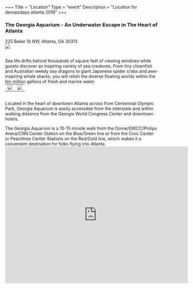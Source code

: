 +++
Title = "Location"
Type = "event"
Description = "Location for devopsdays atlanta 2019"
+++

<h3>The Georgia Aquarium - An Underwater Escape in The Heart of Atlanta</h3>
<p>
225 Baker St NW, Atlanta, GA 30313
<img style="margin:auto;display: block;" src='/events/2019-atlanta/aquarium.jpg' >
<br/>
<p>
Sea life drifts behind thousands of square feet of viewing windows while guests discover an inspiring variety of sea creatures. From tiny clownfish and Australian weedy sea dragons to giant Japanese spider crabs and awe-inspiring whale sharks, you will relish the diverse floating worlds within the ten million gallons of fresh and marine water. 
<br/>
<table style="margin:auto" >
<tr><td>
<img style="max-width:500px" src='/events/2019-atlanta/oceans-beluga.jpg' >
</td>
<td>
<img style="max-width:500px" src='/events/2019-atlanta/oceans-ballroom.jpg' ></td>
</tr>
</table>
<br/>
<p>
Located in the heart of downtown Atlanta across from Centennial Olympic Park, Georgia Aquarium is easily accessible from the interstate and within walking distance from the Georgia World Congress Center and downtown hotels.

<p>
The Georgia Aquarium is a 10-15 minute walk from the Dome/GWCC/Philips Arena/CNN Center Station on the Blue/Green line or from the Civic Center or Peachtree Center Stations on the Red/Gold line, which makes it a convenient destination for folks flying into Atlanta. 

<iframe src="https://www.google.com/maps/embed?pb=!1m18!1m12!1m3!1d3316.8948875601113!2d-84.39729848437729!3d33.76338198068553!2m3!1f0!2f0!3f0!3m2!1i1024!2i768!4f13.1!3m3!1m2!1s0x88f5047e45f40419%3A0xfed77076a9af4adc!2sGeorgia+Aquarium!5e0!3m2!1sen!2sus!4v1546022906607" width="600" height="450" frameborder="0" style="border:0" allowfullscreen></iframe>


<!-- Uncomment this only if you have set the coordinates for your location in the config yaml. Get Latitude and Longitude of a Point: http://itouchmap.com/latlong.html -->
<!-- {{< event_map >}} -->
